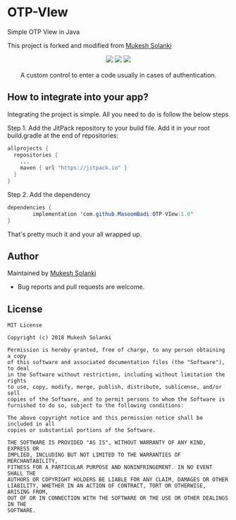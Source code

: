 # OTP-VIew
Simple OTP View in Java

This project is forked and modified from [Mukesh Solanki](https://www.github.com/mukeshsolanki)

<p align="center">
  <a href="https://jitpack.io/#MasoomBadi/OTP-VIew"> <img src="https://jitpack.io/v/MasoomBadi/OTP-VIew/month.svg" /></a>
  <a href="https://jitpack.io/#MasoomBadi/OTP-VIew"> <img src="https://jitpack.io/v/MasoomBadi/OTP-VIew.svg" /></a>
  <a href="https://opensource.org/licenses/MIT"><img src="https://img.shields.io/badge/License-MIT-blue.svg"/></a>
  <br /><br />
    A custom control to enter a code usually in cases of authentication.
</p>

## How to integrate into your app?
Integrating the project is simple. All you need to do is follow the below steps

Step 1. Add the JitPack repository to your build file. Add it in your root build.gradle at the end of repositories:

```java
allprojects {
  repositories {
    ...
    maven { url "https://jitpack.io" }
  }
}
```
Step 2. Add the dependency
```java
dependencies {
        implementation 'com.github.MasoomBadi:OTP-VIew:1.0'
}
```

That's pretty much it and your all wrapped up.

## Author
Maintained by [Mukesh Solanki](https://www.github.com/mukeshsolanki)

* Bug reports and pull requests are welcome.

## License
```
MIT License

Copyright (c) 2018 Mukesh Solanki

Permission is hereby granted, free of charge, to any person obtaining a copy
of this software and associated documentation files (the "Software"), to deal
in the Software without restriction, including without limitation the rights
to use, copy, modify, merge, publish, distribute, sublicense, and/or sell
copies of the Software, and to permit persons to whom the Software is
furnished to do so, subject to the following conditions:

The above copyright notice and this permission notice shall be included in all
copies or substantial portions of the Software.

THE SOFTWARE IS PROVIDED "AS IS", WITHOUT WARRANTY OF ANY KIND, EXPRESS OR
IMPLIED, INCLUDING BUT NOT LIMITED TO THE WARRANTIES OF MERCHANTABILITY,
FITNESS FOR A PARTICULAR PURPOSE AND NONINFRINGEMENT. IN NO EVENT SHALL THE
AUTHORS OR COPYRIGHT HOLDERS BE LIABLE FOR ANY CLAIM, DAMAGES OR OTHER
LIABILITY, WHETHER IN AN ACTION OF CONTRACT, TORT OR OTHERWISE, ARISING FROM,
OUT OF OR IN CONNECTION WITH THE SOFTWARE OR THE USE OR OTHER DEALINGS IN THE
SOFTWARE.
```
